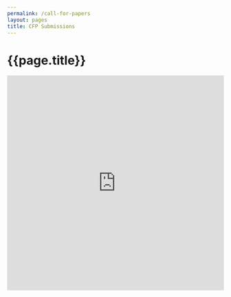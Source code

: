 ```yaml
---
permalink: /call-for-papers
layout: pages
title: CFP Submissions
---
```

<h1>{{page.title}}</h1>

<iframe src="https://docs.google.com/forms/d/e/1FAIpQLSfUGmBuTOaU73leGXXq-x9MORPWmY9c-PDUE1TX5M8UdPKlrw/viewform?embedded=true" frameborder="0" width="100%" height="500px">Loading…</iframe>